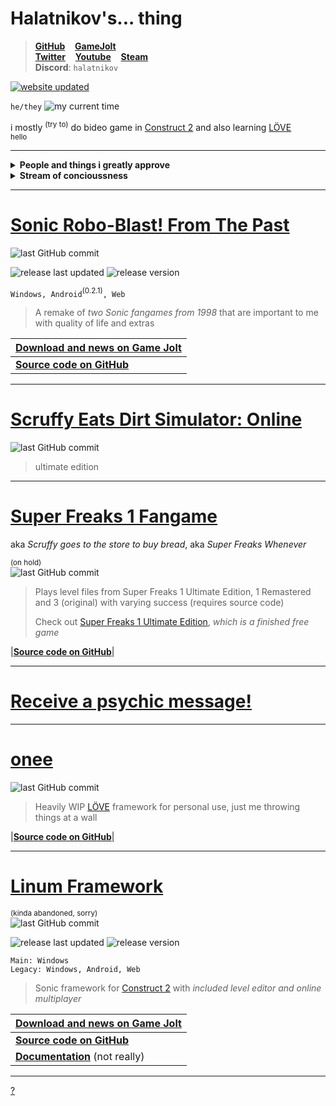 # Halatnikov's... thing <!-- ![icon](holat_ayleen-seraph_2x.png) -->

> **[GitHub](https://github.com/Halatnikov)** &nbsp;&nbsp; **[GameJolt](https://gamejolt.com/@Halatnikov)**
<br>**[Twitter](https://twitter.com/holatnikov)** &nbsp;&nbsp; **[Youtube](https://www.youtube.com/channel/UCaJJx5p_9KyaKZj02N82nJw)** &nbsp;&nbsp; **[Steam](https://steamcommunity.com/id/halatnikov)**
<br>**Discord**: `halatnikov`

[![website updated](https://img.shields.io/github/last-commit/halatnikov/halatnikov.github.io?label=updated)](https://github.com/Halatnikov/halatnikov.github.io)

`he/they` ![my current time](https://img.shields.io/badge/dynamic/json?url=https%3A%2F%2Ftimeapi.io%2Fapi%2FTime%2Fcurrent%2Fzone%3FtimeZone%3DAsia%2FNovosibirsk&query=%24.time&label=my%20current%20time&color=40AF60)

i mostly <sup>(try to)</sup> do bideo game in [Construct 2](https://www.construct.net/en/construct-2/download) and also learning [LÖVE](https://love2d.org/)
<br><sub>hello</sub>

---

<details><summary><b>People and things i greatly approve</b></summary>
	<b><a href="https://twitter.com/Ayleen_Seraph">Ayleen_Seraph</a></b><br>
	<b><a href="https://srb2.org">Sonic Robo Blast 2</a></b><br>
	<b><a href="https://superfreaks.neocities.org">Super Freaks</a> series</b><br>
	<details><summary><b>The Freak Mafia</b></summary>
		<b><a href="https://engineerkappa.itch.io">BUDD and Crystal Heart</a></b><br>
		<b><a href="https://arrietty.itch.io">Prototype N</a></b><br>
		(green hair gang!!!!)<br>
		<b><a href="https://superfreaksdev.itch.io/freakjam-1">Freakjam 1</a></b><br>
		(i also worked on this!!!!)<br>
		<b><a href="https://philraco.itch.io/mka-round-the-mind-beta">Round the Mind</a></b><br>
		<b><a href="https://almyriganhero.itch.io">Frebbventure and Erma</a></b><br>
		<b><a href="https://shootem.biz">Mr. Shootem Breaks Out</a></b><br>
		<b><a href="https://null3d.itch.io">The Hit Game Tacti-Cat</a></b><br>
		<b><a href="https://pvicvg.com">Ednaldo Pereira: Mobile and Ednaldo Pereira: Mescladasso DX</a></b><br>
		<b><a href="https://gamejolt.com/@Miles_Games/games">Slay-Bells and Bub's Big Blowout</a></b><br>
		<b><a href="https://sonicfangameshq.com/forums/showcase/turbo-leaper-demo-2-for-christmas-sage.1994">Turbo Leaper</a></b><br>
		<b><a href="https://store.steampowered.com/app/1594060/Victory_Heat_Rally">Victory Heat Rally</a></b><br>
		<b><a href="https://doricdream.itch.io/dungeon-gals">Dungeon Gals</a></b><br>
		<b><a href="https://thatlefthandman.itch.io">Black Cat Blitz and The Pac-Man Brothers</a></b><br>
		<b><a href="https://sharb.itch.io/bun-n-gun">Bun n' Gun</a></b><br>
		<b><a href="https://lavie-azure.itch.io/code-bunny">Code Bunny</a></b><br>
		<b><a href="https://yew-bowman.itch.io">Yew Bowman</a></b><br>
		<b><a href="https://store.steampowered.com/app/2271120/Danger_Cliff">Danger Cliff</a></b><br>
		<b><a href="https://x.com/LuaComputaSowwy">Outer Outage</a></b><br>
		<b><a href="https://store.steampowered.com/search/?term=TECHPACK">TECHPACK</a></b><br>
		<hr>
	</details>
	<b><a href="https://opensurge2d.org">Surge The Rabbit (Open Surge)</a></b><br>
	<b><a href="https://github.com/mmatyas/supermariowar">Super Mario War</a></b><br>
	<b><a href="https://github.com/efroemling/ballistica">BombSquad</a></b><br>
	<b><a href="https://gamejolt.com/games/aurascope/501907">Aurascope</a></b><br>
	<b><a href="https://trinitroid.itch.io/mekanikko">Mekanikko</a></b><br>
	<b><a href="https://github.com/nihil92/Core-Framework">Core Framework</a></b><br>
	<b><a href="http://gdtr.net">Gravity Defied Classic</a></b><br>
	<b><a href="https://github.com/Halatnikov?tab=stars">My GitHub stars</a></b><br>
</details>

<details><summary><b>Stream of concioussness</b></summary>
	<sup>(probably infrequent)</sup><br>
	
	<code>2024-06-23</code> the <br>
	<code>2024-06-22</code> haven't repaired the gone images yet, but slightly reworded the whole site <br>
</details>

---

# [Sonic Robo-Blast! From The Past](https://gamejolt.com/games/srb_fromthepast/658544)

<!-- [![logo](srbftp_dajumpjump.png)](https://gamejolt.com/games/srb_fromthepast/658544) -->

![last GitHub commit](https://img.shields.io/github/last-commit/halatnikov/SRBftp?label=last%20GitHub%20commit&logo=github)

![release last updated](https://img.shields.io/github/release-date/halatnikov/SRBftp?label=last%20updated)
![release version](https://img.shields.io/github/v/release/halatnikov/SRBftp?&label=version)

`Windows, Android`<sup>(0.2.1)</sup>`, Web`

> A remake of *two Sonic fangames from 1998* that are important to me with quality of life and extras

|**[Download and news on Game Jolt](https://gamejolt.com/games/srb_fromthepast/658544)**|
|---|
|**[Source code on GitHub](https://github.com/Halatnikov/SRBftp)**|

---

# [Scruffy Eats Dirt Simulator: Online](https://halatnikov.github.io/scruffy_eats_dirt_online)

![last GitHub commit](https://img.shields.io/github/last-commit/halatnikov/scruffy_eats_dirt_online?label=last%20GitHub%20commit&logo=github)

> ultimate edition

---

# [Super Freaks 1 Fangame](https://github.com/Halatnikov/Super-Freaks-1-Fangame)

aka *Scruffy goes to the store to buy bread*, aka *Super Freaks Whenever*

<!-- [![logo](scruffy_ayleen-seraph_small.png)](https://twitter.com/Ayleen_Seraph) -->

<sup>(on hold)</sup><br>
![last GitHub commit](https://img.shields.io/github/last-commit/halatnikov/Super-Freaks-1-Fangame?label=last%20GitHub%20commit&logo=github)

> Plays level files from Super Freaks 1 Ultimate Edition, 1 Remastered and 3 (original) with varying success (requires source code)
>
> Check out [Super Freaks 1 Ultimate Edition](https://superfreaks.neocities.org), *which is a finished free game*
<!-- > Art by [Ayleen_Seraph](https://twitter.com/Ayleen_Seraph) -->

|**[Source code on GitHub](https://github.com/Halatnikov/Super-Freaks-1-Fangame)**|

---

# [Receive a psychic message!](https://nohbodee.neocities.org)

---

# [onee](https://github.com/Halatnikov/onee)

![last GitHub commit](https://img.shields.io/github/last-commit/halatnikov/onee?label=last%20GitHub%20commit&logo=github)

> Heavily WIP [LÖVE](https://love2d.org/) framework for personal use, just me throwing things at a wall

|**[Source code on GitHub](https://github.com/Halatnikov/onee)**|

---

# [Linum Framework](https://gamejolt.com/games/linum-framework/513673)

<!-- [![logo](linum_ayleen-seraph_2x.png)](https://gamejolt.com/games/linum-framework/513673) -->

<sup>(kinda abandoned, sorry)</sup><br>
![last GitHub commit](https://img.shields.io/github/last-commit/halatnikov/linum-framework?label=last%20GitHub%20commit&logo=github)

![release last updated](https://img.shields.io/github/release-date/halatnikov/linum-framework?label=last%20updated)
![release version](https://img.shields.io/github/v/release/halatnikov/linum-framework?&label=version)

`Main: Windows`
<br>`Legacy: Windows, Android, Web`

> Sonic framework for [Construct 2](https://www.construct.net/en/construct-2/download) with *included level editor and online multiplayer*

|**[Download and news on Game Jolt](https://gamejolt.com/games/linum-framework/513673)**|
|---|
|**[Source code on GitHub](https://github.com/Halatnikov/linum-framework)**|
|**[Documentation](https://halatnikov.github.io/linum-framework)** (not really)|

---

<!-- [![halat art](happybirthdayhalat_ayleen-seraph_small.png)](https://halatnikov.github.io/art) -->

[?](https://www.youtube.com/watch?v=FBSe_3qtgkc)

